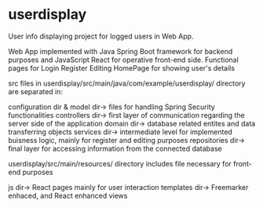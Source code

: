 # userdisplay
User info displaying project for logged users in Web App.

Web App implemented with Java Spring Boot framework for backend purposes and JavaScript React for operative front-end side. 
Functional pages for  Login
                      Register
                      Editing
                      HomePage for showing user's details


src files in userdisplay/src/main/java/com/example/userdisplay/ directory are separated in:

  configuration dir & model dir-> files for handling Spring Security functionalities
  controllers dir-> first layer of communication regarding the server side of the application
  domain dir-> database related entites and data transferring objects
  services dir-> intermediate level for implemented buisness logic, mainly for register and editing purposes
  repositories dir-> final layer for accessing information from the connected database
  
  
 userdisplay/src/main/resources/ directory includes file necessary for front-end purposes
 
  js dir-> React pages mainly for user interaction
  templates dir-> Freemarker enhaced, and React enhanced views
